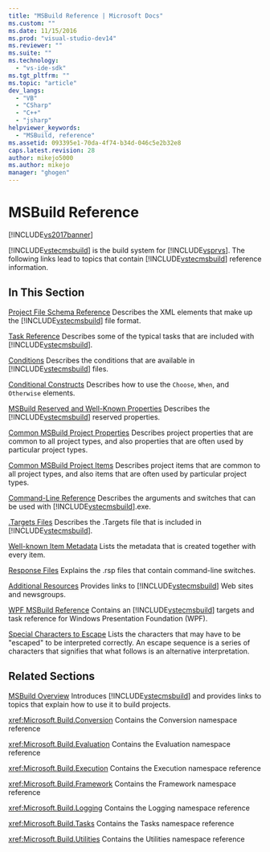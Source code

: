 ```yaml
---
title: "MSBuild Reference | Microsoft Docs"
ms.custom: ""
ms.date: 11/15/2016
ms.prod: "visual-studio-dev14"
ms.reviewer: ""
ms.suite: ""
ms.technology:
  - "vs-ide-sdk"
ms.tgt_pltfrm: ""
ms.topic: "article"
dev_langs:
  - "VB"
  - "CSharp"
  - "C++"
  - "jsharp"
helpviewer_keywords:
  - "MSBuild, reference"
ms.assetid: 093395e1-70da-4f74-b34d-046c5e2b32e8
caps.latest.revision: 28
author: mikejo5000
ms.author: mikejo
manager: "ghogen"
---
```

# MSBuild Reference
[!INCLUDE[vs2017banner](../includes/vs2017banner.md)]


[!INCLUDE[vstecmsbuild](../includes/vstecmsbuild-md.md)] is the build system for [!INCLUDE[vsprvs](../includes/vsprvs-md.md)]. The following links lead to topics that contain [!INCLUDE[vstecmsbuild](../includes/vstecmsbuild-md.md)] reference information.

## In This Section
 [Project File Schema Reference](../msbuild/msbuild-project-file-schema-reference.md)
 Describes the XML elements that make up the [!INCLUDE[vstecmsbuild](../includes/vstecmsbuild-md.md)] file format.

 [Task Reference](../msbuild/msbuild-task-reference.md)
 Describes some of the typical tasks that are included with [!INCLUDE[vstecmsbuild](../includes/vstecmsbuild-md.md)].

 [Conditions](../msbuild/msbuild-conditions.md)
 Describes the conditions that are available in [!INCLUDE[vstecmsbuild](../includes/vstecmsbuild-md.md)] files.

 [Conditional Constructs](../msbuild/msbuild-conditional-constructs.md)
 Describes how to use the `Choose`, `When`, and `Otherwise` elements.

 [MSBuild Reserved and Well-Known Properties](../msbuild/msbuild-reserved-and-well-known-properties.md)
 Describes the [!INCLUDE[vstecmsbuild](../includes/vstecmsbuild-md.md)] reserved properties.

 [Common MSBuild Project Properties](../msbuild/common-msbuild-project-properties.md)
 Describes project properties that are common to all project types, and also properties that are often used by particular project types.

 [Common MSBuild Project Items](../msbuild/common-msbuild-project-items.md)
 Describes project items that are common to all project types, and also items that are often used by particular project types.

 [Command-Line Reference](../msbuild/msbuild-command-line-reference.md)
 Describes the arguments and switches that can be used with [!INCLUDE[vstecmsbuild](../includes/vstecmsbuild-md.md)].exe.

 [.Targets Files](../msbuild/msbuild-dot-targets-files.md)
 Describes the .Targets file that is included in [!INCLUDE[vstecmsbuild](../includes/vstecmsbuild-md.md)].

 [Well-known Item Metadata](../msbuild/msbuild-well-known-item-metadata.md)
 Lists the metadata that is created together with every item.

 [Response Files](../msbuild/msbuild-response-files.md)
 Explains the .rsp files that contain command-line switches.

 [Additional Resources](../msbuild/additional-resources-for-msbuild.md)
 Provides links to [!INCLUDE[vstecmsbuild](../includes/vstecmsbuild-md.md)] Web sites and newsgroups.

 [WPF MSBuild Reference](../msbuild/wpf-msbuild-reference.md)
 Contains an [!INCLUDE[vstecmsbuild](../includes/vstecmsbuild-md.md)] targets and task reference for Windows Presentation Foundation (WPF).

 [Special Characters to Escape](../msbuild/special-characters-to-escape.md)
 Lists the characters that may have to be "escaped" to be interpreted correctly. An escape sequence is a series of characters that signifies that what follows is an alternative interpretation.

## Related Sections
 [MSBuild Overview](http://msdn.microsoft.com/e39f13f7-1e1d-4435-95ca-0c222bca071c)
 Introduces [!INCLUDE[vstecmsbuild](../includes/vstecmsbuild-md.md)] and provides links to topics that explain how to use it to build projects.

 <xref:Microsoft.Build.Conversion>
 Contains the Conversion namespace reference

 <xref:Microsoft.Build.Evaluation>
 Contains the Evaluation namespace reference

 <xref:Microsoft.Build.Execution>
 Contains the Execution namespace reference

 <xref:Microsoft.Build.Framework>
 Contains the Framework namespace reference

 <xref:Microsoft.Build.Logging>
 Contains the Logging namespace reference

 <xref:Microsoft.Build.Tasks>
 Contains the Tasks namespace reference

 <xref:Microsoft.Build.Utilities>
 Contains the Utilities namespace reference
